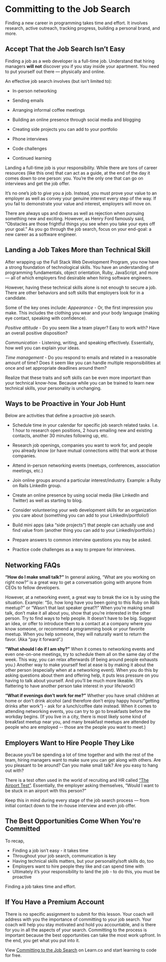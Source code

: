 # Committing to the Job Search 

Finding a new career in programming takes time and effort. It involves research, active outreach, tracking progress, building a personal brand, and more.

## Accept That the Job Search Isn’t Easy

Finding a job as a web developer is a full-time job. Understand that hiring managers **will not** discover you if you stay inside your apartment. You need to put yourself out there — physically and online. 


An effective job search involves (but isn’t limited to): 

* In-person networking

* Sending emails

* Arranging informal coffee meetings

* Building an online presence through social media and blogging

* Creating side projects you can add to your portfolio 

* Phone interviews

* Code challenges

* Continued learning

Landing a full-time job is your responsibility. While there are tons of career resources (like this one) that can act as a guide, at the end of the day it comes down to one person: you. You’re the only one that can go on interviews and get the job offer.

It’s no one’s job to *give* you a job. Instead, you must prove your value to an employer as well as convey your genuine interest every step of the way. If you fail to demonstrate your value and interest, employers will move on.

There are always ups and downs as well as rejection when pursuing something new and exciting. However, as Henry Ford famously said, “Obstacles are those frightful things you see when you take your eyes off your goal.” As you go through the job search, focus on your end-goal: a new career as a software engineer. 

## Landing a Job Takes More than Technical Skill

After wrapping up the Full Stack Web Development Program, you now have a strong foundation of technological skills. You have an understanding of programming fundamentals, object orientation, Ruby, JavaScript, and more — all of which employers find desirable when hiring software engineers.

However, having these technical skills alone is not enough to secure a job. There are other behaviors and soft skills that employers look for in a candidate.

Some of the key ones include: 
*Appearance* - Or, the first impression you make. This includes the clothing you wear and your body language (making eye contact, speaking with confidence). 

*Positive attitude* - Do you seem like a team player? Easy to work with? Have an overall positive disposition? 

*Communication* - Listening, writing, and speaking effectively. Essentially, how well you can explain your ideas. 

*Time management* - Do you respond to emails and related in a reasonable amount of time? Does it seem like you can handle multiple responsibilities at once and set appropriate deadlines around them? 

Realize that these traits and soft skills can be even more important than your technical know-how. Because while you can be trained to learn new technical skills, your personality is unchanging.

## Ways to be Proactive in Your Job Hunt

Below are activities that define a proactive job search.

* Schedule time in your calendar for specific job search related tasks. I.e. 1 hour to research open positions, 2 hours emailing new and existing contacts, another 30 minutes following up, etc.  

* Research job openings, companies you want to work for, and people you already know (or have mutual connections with) that work at those companies. 

* Attend in-person networking events (meetups, conferences, association meetings, etc.) 

* Join online groups around a particular interest/industry. Example: a Ruby on Rails LinkedIn group.

* Create an online presence by using social media (like LinkedIn and Twitter) as well as starting to blog.

* Consider volunteering your web development skills for an organization you care about (something you can add to your LinkedIn/portfolio!) 

* Build mini apps (aka “side projects”) that people can actually use and find value from (another thing you can add to your LinkedIn/portfolio.)

* Prepare answers to common interview questions you may be asked. 

* Practice code challenges as a way to prepare for interviews. 

## Networking FAQs

**“How do I make small talk?”** In general asking, “What are you working on right now?” is a great way to get a conversation going with anyone from CEOs to fellow developers. 

However, at a networking event, a great way to break the ice is by using the situation. Example: “So, how long have you been going to this Ruby on Rails meetup?” or “Wasn’t that last speaker great?!” When you’re making small talk, don’t make it all about you, show that you’re interested in the other person. Try to find ways to help people. It doesn’t have to be big. Suggest an idea, or offer to introduce them to a contact at a company where you know someone, or recommend a programming book or your favorite meetup. When you help someone, they will naturally want to return the favor. (Aka “pay it forward”.) 

**“What should I do if I am shy?”** When it comes to networking events and even one-on-one meetings, try to schedule them all on the same day of the week. This way, you can relax afterwards (if being around people exhausts you.) Another way to make yourself feel at ease is by making it about the other person (especially when at a networking event). When you do this by asking questions about them and offering help, it puts less pressure on you having to talk about yourself. And you’ll be much more likeable. (It’s flattering to have another person take interest in your life/work!) 

**“What if evenings don’t work for me?”** Whether you have small children at home or don’t drink alcohol (and therefore don’t enjoy happy hours/”getting drinks after work”) - ask for a lunch/coffee date instead. When it comes to attending networking events, you can try to go to breakfasts before the workday begins. (If you live in a city, there is most likely some kind of breakfast meetup near you, and many breakfast meetups are attended by people who are employed -- those are the people you want to meet.) 

## Employers Want to Hire People They Like 

Because you’ll be spending a lot of time together and with the rest of the team, hiring managers want to make sure you can get along with others. Are you pleasant to be around? Can you make small talk? Are you easy to hang out with? 

There is a test often used in the world of recruiting and HR called [“The Airport Test”](https://www.themuse.com/advice/the-airport-test-the-interview-assessment-you-didnt-know-you-were-getting). Essentially, the employer asking themselves, “Would I want to be stuck in an airport with this person?” 

Keep this in mind during every stage of the job search process — from initial contact down to the in-house interview and even job offer. 


## The Best Opportunities Come When You're Committed

To recap, 

* Finding a job isn’t easy - it takes time 
* Throughout your job search, communication is key 
* Having technical skills matters, but your personality/soft skills do, too  
* Employers want to hire people they like and can spend time with
* Ultimately it’s your responsibility to land the job -  to do this, you must be proactive

Finding a job takes time and effort. 

## If You Have a Premium Account

There is no specific assignment to submit for this lesson. Your coach will address with you the importance of committing to your job search. Your coach will help you stay motivated and hold you accountable, and is there for you in all the aspects of your search. Committing to the process is important because the best opportunities can take the most work upfront. In the end, you get what you put into it. 

<p class='util--hide'>View <a href='https://learn.co/lessons/committing-to-the-job-search'>Committing to the Job Search</a> on Learn.co and start learning to code for free.</p>
